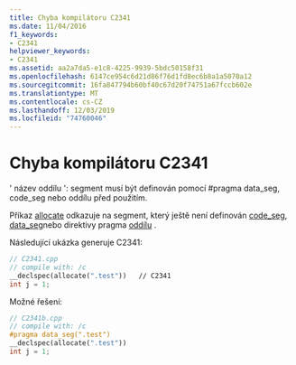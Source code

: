 ```yaml
---
title: Chyba kompilátoru C2341
ms.date: 11/04/2016
f1_keywords:
- C2341
helpviewer_keywords:
- C2341
ms.assetid: aa2a7da5-e1c8-4225-9939-5bdc50158f31
ms.openlocfilehash: 6147ce954c6d21d86f76d1fd8ec6b8a1a5070a12
ms.sourcegitcommit: 16fa847794b60bf40c67d20f74751a67fccb602e
ms.translationtype: MT
ms.contentlocale: cs-CZ
ms.lasthandoff: 12/03/2019
ms.locfileid: "74760046"
---
```

# <a name="compiler-error-c2341"></a>Chyba kompilátoru C2341

' název oddílu ': segment musí být definován pomocí #pragma data_seg, code_seg nebo oddílu před použitím.

Příkaz [allocate](../../cpp/allocate.md) odkazuje na segment, který ještě není definován [code_seg](../../preprocessor/code-seg.md), [data_seg](../../preprocessor/data-seg.md)nebo direktivy pragma [oddílu](../../preprocessor/section.md) .

Následující ukázka generuje C2341:

```cpp
// C2341.cpp
// compile with: /c
__declspec(allocate(".test"))   // C2341
int j = 1;
```

Možné řešení:

```cpp
// C2341b.cpp
// compile with: /c
#pragma data_seg(".test")
__declspec(allocate(".test"))
int j = 1;
```
